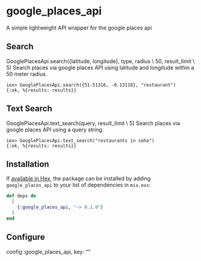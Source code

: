 # google_places_api

A simple lightweight API wrapper for the google places api

  ## Search
  GooglePlacesApi.search({latitude, longitude}, type, radius \\ 50, result_limit \\ 5)
  Search places via google places API using latitude and longitude within a 50 meter radius.

    iex> GooglePlacesApi.search({51.51316, -0.13118}, "restaurant")
    {:ok, %{results: results}}

  ## Text Search
  GooglePlacesApi.text_search(query, result_limit \\ 5)
  Search places via google places API using a query string.


    iex> GooglePlacesApi.text_search("restaurants in soho")
    {:ok, %{results: results}}


## Installation

If [available in Hex](https://hex.pm/docs/publish), the package can be installed
by adding `google_places_api` to your list of dependencies in `mix.exs`:

```elixir
def deps do
  [
    {:google_places_api, "~> 0.1.0"}
  ]
end
```
## Configure

  config :google_places_api, key: "<add google api key herre>"

